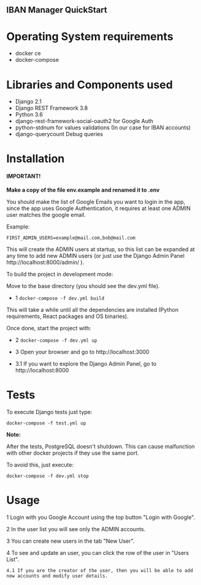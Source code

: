 ## IBAN Manager QuickStart

Operating System requirements
=============================

* docker ce
* docker-compose


Libraries and Components used
=============================

* Django 2.1
* Django REST Framework 3.8
* Python 3.6
* django-rest-framework-social-oauth2 for Google Auth
* python-stdnum for values validations (In our case for IBAN accounts)
* django-querycount Debug queries


Installation
============

#### IMPORTANT!
**Make a copy of the file env.example and renamed it to .env**


You should make the list of Google Emails you want to login in the app, since the app uses
Google Authentication, it requires at least one ADMIN user matches the google email.

Example:

`FIRST_ADMIN_USERS=example@mail.com,bob@mail.com`

This will create the ADMIN users at startup, so this list can be expanded at any time to add new
ADMIN users (or just use the Django Admin Panel http://localhost:8000/admin/ ).

To build the project in development mode:

Move to the base directory (you should see the dev.yml file).

* 1 `docker-compose -f dev.yml build`

This will take a while until all the dependencies are installed (Python requirements, React packages and OS binaries).

Once done, start the project with:

* 2 `docker-compose -f dev.yml up`

* 3 Open your browser and go to http://localhost:3000

* 3.1 If you want to explore the Django Admin Panel, go to http://localhost:8000


Tests
=====

To execute Django tests just type:

`docker-compose -f test.yml up`

**Note:**

After the tests, PostgreSQL doesn't shutdown. This can cause malfunction with other docker projects if they use
the same port.

To avoid this, just execute:

`docker-compose -f dev.yml stop`


Usage
=====

1 Login with you Google Account using the top button "Login with Google".

2 In the user list you will see only the ADMIN accounts.

3 You can create new users in the tab "New User".

4 To see and update an user, you can click the row of the user in "Users List".

    4.1 If you are the creator of the user, then you will be able to add new accounts and modify user details.
